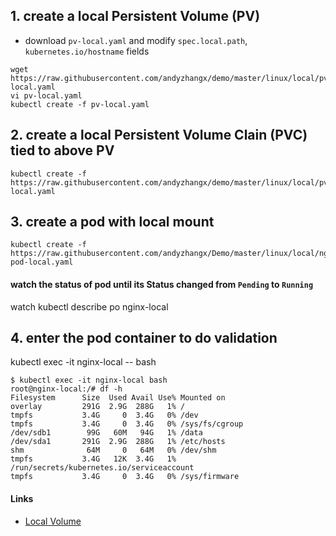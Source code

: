 ## 1. create a local Persistent Volume (PV)
 - download `pv-local.yaml` and modify `spec.local.path`, `kubernetes.io/hostname` fields
```
wget https://raw.githubusercontent.com/andyzhangx/demo/master/linux/local/pv-local.yaml
vi pv-local.yaml
kubectl create -f pv-local.yaml
```
## 2. create a local Persistent Volume Clain (PVC) tied to above PV
```
kubectl create -f https://raw.githubusercontent.com/andyzhangx/demo/master/linux/local/pvc-local.yaml
```

## 3. create a pod with local mount
```
kubectl create -f https://raw.githubusercontent.com/andyzhangx/Demo/master/linux/local/nginx-pod-local.yaml
```

#### watch the status of pod until its Status changed from `Pending` to `Running`
watch kubectl describe po nginx-local

## 4. enter the pod container to do validation
kubectl exec -it nginx-local -- bash

```
$ kubectl exec -it nginx-local bash
root@nginx-local:/# df -h
Filesystem      Size  Used Avail Use% Mounted on
overlay         291G  2.9G  288G   1% /
tmpfs           3.4G     0  3.4G   0% /dev
tmpfs           3.4G     0  3.4G   0% /sys/fs/cgroup
/dev/sdb1        99G   60M   94G   1% /data
/dev/sda1       291G  2.9G  288G   1% /etc/hosts
shm              64M     0   64M   0% /dev/shm
tmpfs           3.4G   12K  3.4G   1% /run/secrets/kubernetes.io/serviceaccount
tmpfs           3.4G     0  3.4G   0% /sys/firmware
```

#### Links
 - [Local Volume](https://kubernetes.io/docs/concepts/storage/volumes/#local)
